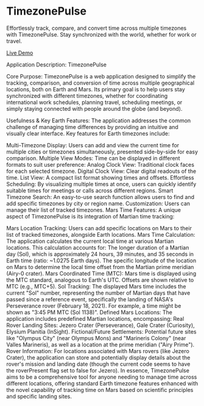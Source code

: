 # TimezonePulse

Effortlessly track, compare, and convert time across multiple timezones with TimezonePulse. Stay synchronized with the world, whether for work or travel.

[Live Demo](https://www.timezonepulse.com)



Application Description: TimezonePulse

Core Purpose:
TimezonePulse is a web application designed to simplify the tracking, comparison, and conversion of time across multiple geographical locations, both on Earth and Mars. Its primary goal is to help users stay synchronized with different timezones, whether for coordinating international work schedules, planning travel, scheduling meetings, or simply staying connected with people around the globe (and beyond).

Usefulness & Key Earth Features:
The application addresses the common challenge of managing time differences by providing an intuitive and visually clear interface. Key features for Earth timezones include:

Multi-Timezone Display: Users can add and view the current time for multiple cities or timezones simultaneously, presented side-by-side for easy comparison.
Multiple View Modes: Time can be displayed in different formats to suit user preference:
Analog Clock View: Traditional clock faces for each selected timezone.
Digital Clock View: Clear digital readouts of the time.
List View: A compact list format showing times and offsets.
Effortless Scheduling: By visualizing multiple times at once, users can quickly identify suitable times for meetings or calls across different regions.
Smart Timezone Search: An easy-to-use search function allows users to find and add specific timezones by city or region name.
Customization: Users can manage their list of tracked timezones.
Mars Time Features:
A unique aspect of TimezonePulse is its integration of Martian time tracking:

Mars Location Tracking: Users can add specific locations on Mars to their list of tracked timezones, alongside Earth locations.
Mars Time Calculation: The application calculates the current local time at various Martian locations. This calculation accounts for:
The longer duration of a Martian day (Sol), which is approximately 24 hours, 39 minutes, and 35 seconds in Earth time (ratio: ~1.0275 Earth days).
The specific longitude of the location on Mars to determine the local time offset from the Martian prime meridian (Airy-0 crater).
Mars Coordinated Time (MTC): Mars time is displayed using the MTC standard, analogous to Earth's UTC. Offsets are shown relative to MTC (e.g., MTC+5).
Sol Tracking: The displayed Mars time includes the current "Sol" number, representing the number of Martian days that have passed since a reference event, specifically the landing of NASA's Perseverance rover (February 18, 2021). For example, a time might be shown as "3:45 PM MTC (Sol 1138)".
Defined Mars Locations: The application includes predefined Martian locations, encompassing:
Real Rover Landing Sites: Jezero Crater (Perseverance), Gale Crater (Curiosity), Elysium Planitia (InSight).
Fictional/Future Settlements: Potential future sites like "Olympus City" (near Olympus Mons) and "Marineris Colony" (near Valles Marineris), as well as a location at the prime meridian ("Airy Prime").
Rover Information: For locations associated with Mars rovers (like Jezero Crater), the application can store and potentially display details about the rover's mission and landing date (though the current code seems to have the roverPresent flag set to false for Jezero).
In essence, TimezonePulse aims to be a comprehensive tool for anyone needing to manage time across different locations, offering standard Earth timezone features enhanced with the novel capability of tracking time on Mars based on scientific principles and specific landing sites.